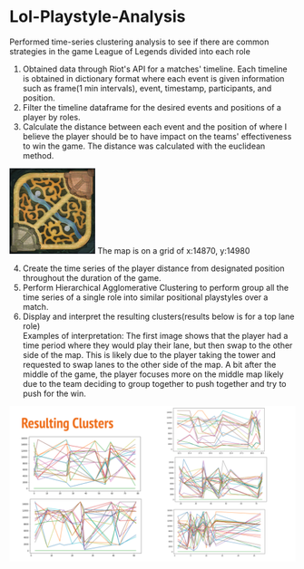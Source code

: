 # Lol-Playstyle-Analysis
Performed time-series clustering analysis to see if there are common strategies in the game League of Legends divided into each role

1. Obtained data through Riot's API for a matches' timeline. Each timeline is obtained in dictionary format where each event is given information such as frame(1 min intervals), event, timestamp, participants, and position.
2. Filter the timeline dataframe for the desired events and positions of a player by roles.
3. Calculate the distance between each event and the position of where I believe the player should be to have impact on the teams' effectiveness to win the game. The distance was calculated with the euclidean method.

<img src='map11.png' width="30%"/>
  The map is on a grid of x:14870, y:14980

4. Create the time series of the player distance from designated position throughout the duration of the game.
5. Perform Hierarchical Agglomerative Clustering to perform group all the time series of a single role into similar positional playstyles over a match.
6. Display and interpret the resulting clusters(results below is for a top lane role)
   <br>Examples of interpretation: The first image shows that the player had a time period where they would play their lane, but then swap to the other side of the map. This is likely due to the player taking the tower and requested to swap lanes to the other side of the map. A bit after the middle of the game, the player focuses more on the middle map likely due to the team deciding to group together to push together and try to push for the win.

<img src='Resulting Clusters.png'/>

